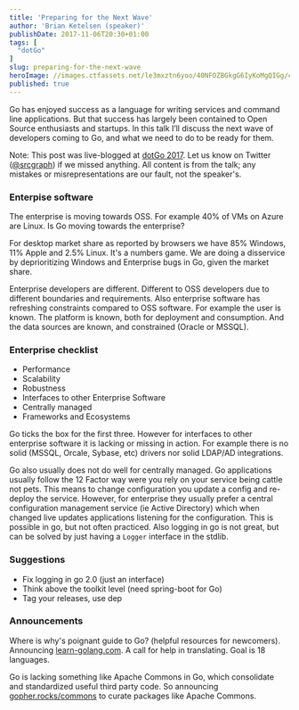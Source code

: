 ```yaml
---
title: 'Preparing for the Next Wave'
author: 'Brian Ketelsen (speaker)'
publishDate: 2017-11-06T20:30+01:00
tags: [
  "dotGo"
]
slug: preparing-for-the-next-wave
heroImage: //images.ctfassets.net/le3mxztn6yoo/40NFOZBGkgG6IyKoMgQIGg/c1626b318de4be28314cbdc989a01525/logo-dotgo-black-web.png
published: true
---
```


Go has enjoyed success as a language for writing services and command line applications.  But that success has largely been contained to Open Source enthusiasts and startups.  In this talk I’ll discuss the next wave of developers coming to Go, and what we need to do to be ready for them.

Note: This post was live-blogged at [dotGo 2017](https://www.dotgo.eu/). Let us know on Twitter ([@srcgraph](https://twitter.com/srcgraph)) if we missed anything. All content is from the talk; any mistakes or misrepresentations are our fault, not the speaker's.

### Enterpise software

The enterprise is moving towards OSS. For example 40% of VMs on Azure are
Linux. Is Go moving towards the enterprise?

For desktop market share as reported by browsers we have 85% Windows, 11%
Apple and 2.5% Linux. It's a numbers game. We are doing a disservice by
deprioritizing Windows and Enterprise bugs in Go, given the market share.

Enterprise developers are different. Different to OSS developers due to
different boundaries and requirements. Also enterprise software has refreshing
constraints compared to OSS software. For example the user is known. The
platform is known, both for deployment and consumption. And the data sources
are known, and constrained (Oracle or MSSQL).

### Enterprise checklist

* Performance
* Scalability
* Robustness
* Interfaces to other Enterprise Software
* Centrally managed
* Frameworks and Ecosystems

Go ticks the box for the first three. However for interfaces to other
enterprise software it is lacking or missing in action. For example there is
no solid (MSSQL, Orcale, Sybase, etc) drivers nor solid LDAP/AD integrations.

Go also usually does not do well for centrally managed. Go applications
usually follow the 12 Factor way were you rely on your service being cattle
not pets. This means to change configuration you update a config and re-deploy
the service. However, for enterprise they usually prefer a central
configuration management service (ie Active Directory) which when changed live
updates applications listening for the configuration. This is possible in go,
but not often practiced. Also logging in go is not great, but can be solved by
just having a `Logger` interface in the stdlib.

### Suggestions

* Fix logging in go 2.0 (just an interface)
* Think above the toolkit level (need spring-boot for Go)
* Tag your releases, use dep

### Announcements

Where is why's poignant guide to Go? (helpful resources for
newcomers). Announcing [learn-golang.com](https://learn-golang.com). A call
for help in translating. Goal is 18 languages.

Go is lacking something like Apache Commons in Go, which consolidate and
standardized useful third party code. So announcing
[gopher.rocks/commons](https://gopher.rocks/commons) to curate packages like
Apache Commons.
